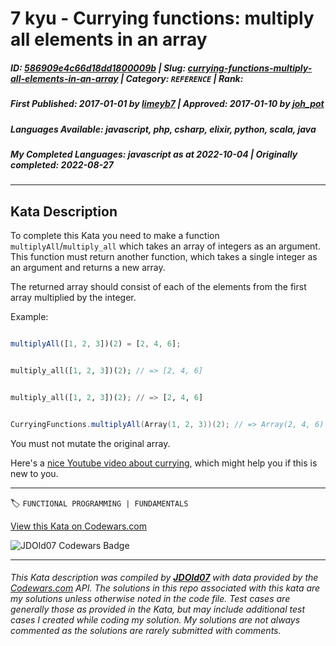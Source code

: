 # 7 kyu - Currying functions: multiply all elements in an array

##### **ID**: [586909e4c66d18dd1800009b](https://www.codewars.com/kata/586909e4c66d18dd1800009b) | **Slug**: [currying-functions-multiply-all-elements-in-an-array](https://www.codewars.com/kata/586909e4c66d18dd1800009b) | **Category**: `REFERENCE` | **Rank**: <span style="color:white">7 kyu</span>

##### **First Published**: 2017-01-01 ***by*** [limeyb7](https://www.codewars.com/users/limeyb7) | **Approved**: 2017-01-10 ***by*** [joh_pot](https://www.codewars.com/users/joh_pot)

##### **Languages Available**: javascript, php, csharp, elixir, python, scala, java

##### **My Completed Languages**: javascript ***as at*** 2022-10-04 | **Originally completed**: 2022-08-27

---

## Kata Description


To complete this Kata you need to make a function `multiplyAll`/`multiply_all` which takes an array of integers as an argument. This function must return another function, which takes a single integer as an argument and returns a new array. 



The returned array should consist of each of the elements from the first array multiplied by the integer.



Example:



```javascript

multiplyAll([1, 2, 3])(2) = [2, 4, 6];

```

```php

multiply_all([1, 2, 3])(2); // => [2, 4, 6]

```

```python

multiply_all([1, 2, 3])(2); // => [2, 4, 6]

```

```scala

CurryingFunctions.multiplyAll(Array(1, 2, 3))(2); // => Array(2, 4, 6)

```



You must not mutate the original array.



Here's a [nice Youtube video about currying](https://www.youtube.com/watch?v=iZLP4qOwY8I), which might help you if this is new to you.

---


🏷 `FUNCTIONAL PROGRAMMING | FUNDAMENTALS`


[View this Kata on Codewars.com](https://www.codewars.com/kata/586909e4c66d18dd1800009b)

![](https://www.codewars.com/users/jdold07/badges/large "JDOld07 Codewars Badge")

---

###### *This Kata description was compiled by [**JDOld07**](https://tpstech.dev) with data provided by the [Codewars.com](https://www.codewars.com) API.  The solutions in this repo associated with this kata are my solutions unless otherwise noted in the code file.  Test cases are generally those as provided in the Kata, but may include additional test cases I created while coding my solution.  My solutions are not always commented as the solutions are rarely submitted with comments.*
